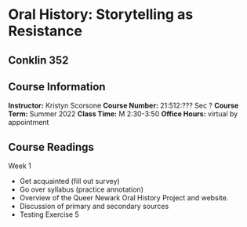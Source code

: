 # Oral History: Storytelling as Resistance
## Conklin 352
## Course Information
**Instructor:** Kristyn Scorsone
**Course Number:** 21:512:??? Sec ?
**Course Term:** Summer 2022
**Class Time:** M 2:30-3:50
**Office Hours:** virtual by appointment

## Course Readings
Week 1 
- Get acquainted (fill out survey)
- Go over syllabus (practice annotation)
- Overview of the Queer Newark Oral History Project and website.
- Discussion of primary and secondary sources
- Testing Exercise 5
